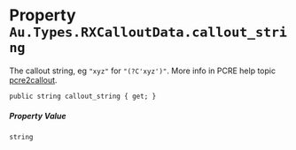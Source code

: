 # Property `Au.Types.RXCalloutData.callout_string`

The callout string, eg `"xyz"` for `"(?C'xyz')"`. More info in PCRE help topic [pcre2callout](https://www.pcre.org/current/doc/html/pcre2callout.html).

```
public string callout_string { get; }
```

##### Property Value

`string`